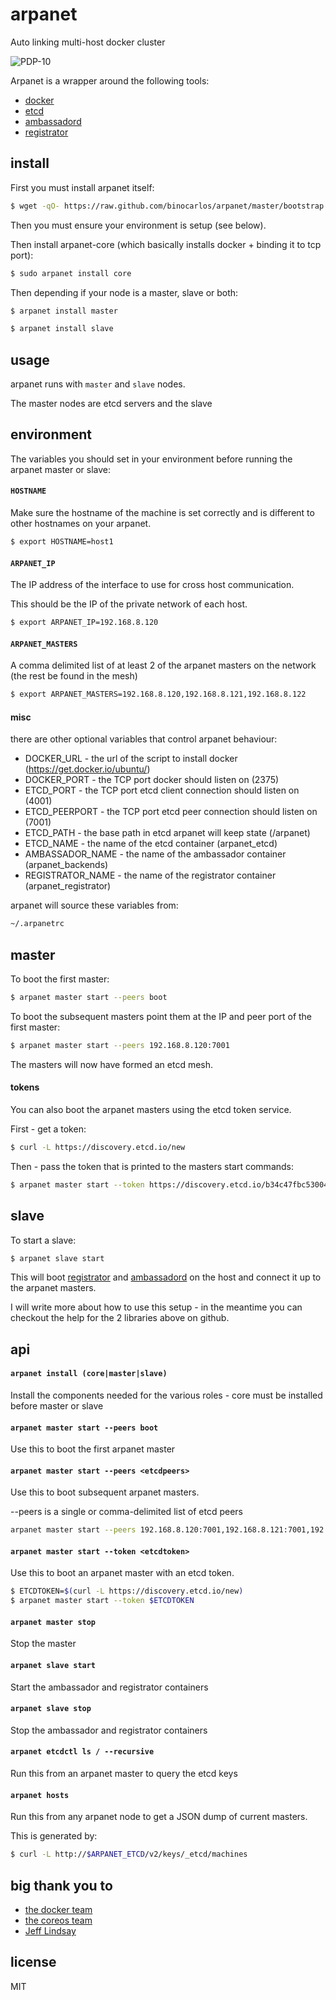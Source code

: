 arpanet
=======

Auto linking multi-host docker cluster

![PDP-10](https://github.com/binocarlos/arpanet/raw/master/pdp-10.jpg)

Arpanet is a wrapper around the following tools:

 * [docker](https://www.docker.com/)
 * [etcd](https://github.com/coreos/etcd)
 * [ambassadord](https://github.com/progrium/ambassadord)
 * [registrator](https://github.com/progrium/registrator)

## install

First you must install arpanet itself:

```bash
$ wget -qO- https://raw.github.com/binocarlos/arpanet/master/bootstrap.sh | sudo bash
```

Then you must ensure your environment is setup (see below).

Then install arpanet-core (which basically installs docker + binding it to tcp port):

```bash
$ sudo arpanet install core
```

Then depending if your node is a master, slave or both:

```bash
$ arpanet install master
```

```bash
$ arpanet install slave
```

## usage

arpanet runs with `master` and `slave` nodes.

The master nodes are etcd servers and the slave

## environment

The variables you should set in your environment before running the arpanet master or slave:

#### `HOSTNAME`

Make sure the hostname of the machine is set correctly and is different to other hostnames on your arpanet.

```bash
$ export HOSTNAME=host1
```

#### `ARPANET_IP`

The IP address of the interface to use for cross host communication.

This should be the IP of the private network of each host.

```bash
$ export ARPANET_IP=192.168.8.120
```

#### `ARPANET_MASTERS`

A comma delimited list of at least 2 of the arpanet masters on the network (the rest be found in the mesh)

```bash
$ export ARPANET_MASTERS=192.168.8.120,192.168.8.121,192.168.8.122
```

#### misc

there are other optional variables that control arpanet behaviour:

 * DOCKER_URL - the url of the script to install docker (https://get.docker.io/ubuntu/)
 * DOCKER_PORT - the TCP port docker should listen on (2375)
 * ETCD_PORT - the TCP port etcd client connection should listen on (4001)
 * ETCD_PEERPORT - the TCP port etcd peer connection should listen on (7001)
 * ETCD_PATH - the base path in etcd arpanet will keep state (/arpanet)
 * ETCD_NAME - the name of the etcd container (arpanet_etcd)
 * AMBASSADOR_NAME - the name of the ambassador container (arpanet_backends)
 * REGISTRATOR_NAME - the name of the registrator container (arpanet_registrator)

arpanet will source these variables from:

```bash
~/.arpanetrc
```

## master

To boot the first master:

```bash
$ arpanet master start --peers boot
```

To boot the subsequent masters point them at the IP and peer port of the first master:

```bash
$ arpanet master start --peers 192.168.8.120:7001
```

The masters will now have formed an etcd mesh.

#### tokens

You can also boot the arpanet masters using the etcd token service.

First - get a token:

```bash
$ curl -L https://discovery.etcd.io/new
```

Then - pass the token that is printed to the masters start commands:

```bash
$ arpanet master start --token https://discovery.etcd.io/b34c47fbc5300409d8c4d557b40a5bce
```

## slave

To start a slave:

```bash
$ arpanet slave start
```

This will boot [registrator](https://github.com/progrium/registrator) and [ambassadord](https://github.com/progrium/ambassadord) on the host and connect it up to the arpanet masters.

I will write more about how to use this setup - in the meantime you can checkout the help for the 2 libraries above on github.

## api

#### `arpanet install (core|master|slave)`

Install the components needed for the various roles - core must be installed before master or slave

#### `arpanet master start --peers boot`

Use this to boot the first arpanet master

#### `arpanet master start --peers <etcdpeers>`

Use this to boot subsequent arpanet masters.

--peers is a single or comma-delimited list of etcd peers

```bash
arpanet master start --peers 192.168.8.120:7001,192.168.8.121:7001,192.168.8.122:7001
```

#### `arpanet master start --token <etcdtoken>`

Use this to boot an arpanet master with an etcd token.

```bash
$ ETCDTOKEN=$(curl -L https://discovery.etcd.io/new)
$ arpanet master start --token $ETCDTOKEN
```

#### `arpanet master stop`

Stop the master

#### `arpanet slave start`

Start the ambassador and registrator containers

#### `arpanet slave stop`

Stop the ambassador and registrator containers

#### `arpanet etcdctl ls / --recursive`

Run this from an arpanet master to query the etcd keys

#### `arpanet hosts`

Run this from any arpanet node to get a JSON dump of current masters.

This is generated by:

```bash
$ curl -L http://$ARPANET_ETCD/v2/keys/_etcd/machines
```

## big thank you to

 * [the docker team](https://github.com/docker/docker/graphs/contributors)
 * [the coreos team](https://github.com/coreos/etcd/graphs/contributors)
 * [Jeff Lindsay](https://github.com/progrium)

## license

MIT
